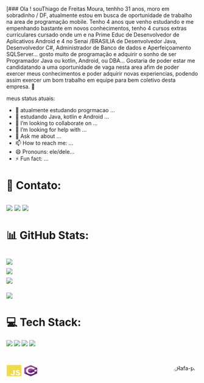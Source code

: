 [### Ola ! souThiago de Freitas Moura, tenhho 31 anos, moro em sobradinho / DF, atualmente estou em busca de oportunidade de trabalho na area de programação mobile. Tenho 4 anos que venho estudando e me empenhando bastante em novos conhecimentos, tenho 4 cursos extras curriculares cursado onde um e na Prime Educ de Desenvolvedor de Aplicativos Android e 4 no Senai /BRASILIA de Desenvolvedor Java, Desenvolvedor C#, Administrador de Banco de dados e Aperfeiçoamento SQLServer... gosto muito de programação e adquirir o sonho de ser Programador Java ou kotlin, Android, ou DBA... Gostaria de poder estar me candidatando a uma oportunidade de vaga nesta area afim de poder exercer meus conhecimentos e poder adquirir novas experiencias, podendo assim exercer um bom trabalho em equipe para bem coletivo desta empresa. 👋


meus status atuais:

- 🔭 atualmente estudando progrmacao ...
- 🌱 estudando Java, kotlin e Android ...
- 👯 I’m looking to collaborate on ...
- 🤔 I’m looking for help with ...
- 💬 Ask me about ...
- 📫 How to reach me: ...
- 😄 Pronouns: ele/dele...
- ⚡ Fun fact: ...

# 📧 Contato:

<a href="mailto:mouraxd1000@gmail.com"><img src="https://img.shields.io/badge/Gmail-D14836?style=for-the-badge&logo=gmail&logoColor=white"/><a/>
<a href="https://www.linkedin.com/in/thiago-freitas-653118217/"><img src="https://img.shields.io/badge/LinkedIn-0077B5?style=for-the-badge&logo=linkedin&logoColor=white"/><a/>
<a href="https://wa.me/+55 61994464936"><img src="https://img.shields.io/badge/WhatsApp-25D366?style=for-the-badge&logo=whatsapp&logoColor=white"/><a/>
---
  
# 📊 GitHub Stats:
![](https://github-readme-stats.vercel.app/api?username=freitasxd1&theme=dark&hide_border=false&include_all_commits=true&count_private=true)<br/>
![](https://github-readme-streak-stats.herokuapp.com/?user=freitasxd1&theme=dark&hide_border=false)<br/>
![](https://github-readme-stats.vercel.app/api/top-langs/?username=freitasxd1&theme=dark&hide_border=false&include_all_commits=true&count_private=true&layout=compact)
---
[![](https://visitcount.itsvg.in/api?id=freitasxd1&icon=0&color=0)](https://visitcount.itsvg.in)

##

# 💻 Tech Stack:

<img src="https://img.shields.io/badge/Android-3DDC84?style=for-the-badge&logo=android&logoColor=white"/> <img src="https://img.shields.io/badge/Kotlin-0095D5?&style=for-the-badge&logo=kotlin&logoColor=white"/>
<img src="https://img.shields.io/badge/Android_Studio-3DDC84?style=for-the-badge&logo=android-studio&logoColor=white"/>
<img src="https://img.shields.io/badge/GitHub-100000?style=for-the-badge&logo=github&logoColor=white"/>

##


<div style="display: inline_block"><br>
  <img align="center" alt="Rafa-Js" height="30" width="40" src="https://raw.githubusercontent.com/devicons/devicon/master/icons/javascript/javascript-plain.svg">
  <img align="center" alt="Rafa-Csharp" height="30" width="40" src="https://raw.githubusercontent.com/devicons/devicon/master/icons/csharp/csharp-original.svg">
  <img align="right" alt="Rafa-pic" height="150" style="border-radius:50px;" src="https://media.discordapp.net/attachments/639956127056134178/890373478988013628/Publicacoes_Instagram_1_1.png?width=676&height=676">
</div>

